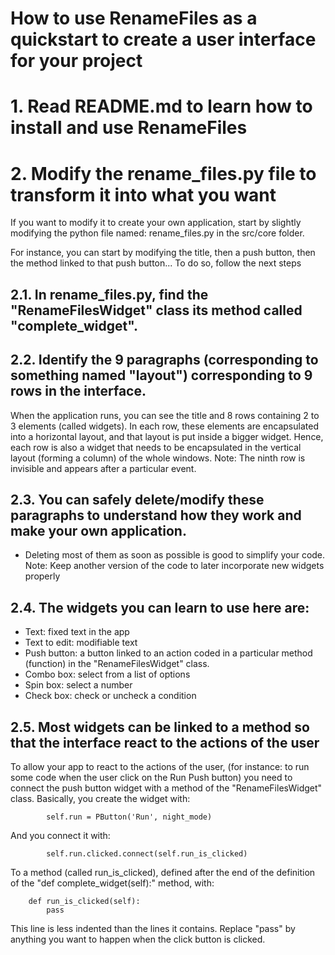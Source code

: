 How to use RenameFiles as a quickstart to create a user interface for your project
=================

# 1. Read README.md to learn how to install and use RenameFiles

# 2. Modify the rename_files.py file to transform it into what you want
If you want to modify it to create your own application, start by slightly modifying the python file named:
rename_files.py in the src/core folder.

For instance, you can start by modifying the title, then a push button, then the method linked to that push button...
To do so, follow the next steps

## 2.1. In rename_files.py, find the "RenameFilesWidget" class its method called "complete_widget".
## 2.2. Identify the 9 paragraphs (corresponding to something named "layout") corresponding to 9 rows in the interface.
When the application runs, you can see the title and 8 rows containing 2 to 3 elements (called widgets). 
In each row, these elements are encapsulated into a horizontal layout, and that layout is put inside a bigger widget. 
Hence, each row is also a widget that needs to be encapsulated in the vertical layout (forming a column) of the whole windows. 
Note: The ninth row is invisible and appears after a particular event. 

## 2.3. You can safely delete/modify these paragraphs to understand how they work and make your own application.
- Deleting most of them as soon as possible is good to simplify your code. 
Note: Keep another version of the code to later incorporate new widgets properly 

## 2.4. The widgets you can learn to use here are:
- Text: fixed text in the app
- Text to edit: modifiable text
- Push button: a button linked to an action coded in a particular method (function) in the "RenameFilesWidget" class.
- Combo box: select from a list of options
- Spin box: select a number
- Check box: check or uncheck a condition

## 2.5. Most widgets can be linked to a method so that the interface react to the actions of the user
To allow your app to react to the actions of the user, (for instance: to run some code when the user click on the Run Push button)
you need to connect the push button widget with a method of the "RenameFilesWidget" class.
Basically, you create the widget with:
```
        self.run = PButton('Run', night_mode)
```
And you connect it with:
```
        self.run.clicked.connect(self.run_is_clicked)
```
To a method (called run_is_clicked), defined after the end of the definition of the "def complete_widget(self):" method, with:
```
    def run_is_clicked(self):
        pass
```
This line is less indented than the lines it contains. 
Replace "pass" by anything you want to happen when the click button is clicked.
